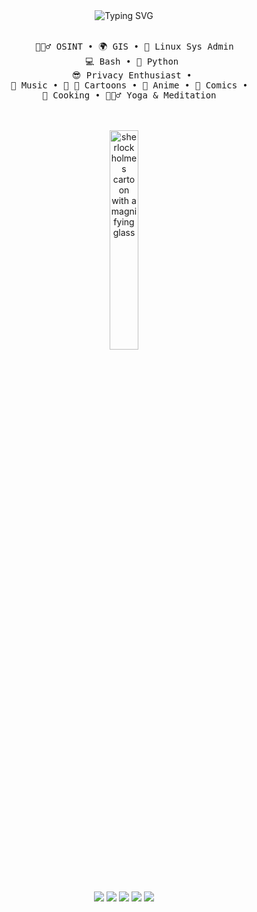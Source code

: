 <div align="center">
<img src="https://readme-typing-svg.demolab.com?font=Fira+Code&pause=1000&color=F70202&width=435&lines=Working+in+the+field+of+cyber+intelligence%2C+my+areas+of+focus+include+Advanced+Persistent+Threats+(APT)+Analysis%2C+Cyber+Geopolitics%2C+Cyber+Threat+Profiling%2C+Dark+Web+Monitoring%2C+Information+Warfare+Strategies%2C+Cyber+Espionage+Tactics%2C+and+Cyber+Risk+Assessment.+My+commitment+lies+in+understanding+and+mitigating+complex+cyber+threats%2C+staying+ahead+in+a+constantly+evolving+security+landscape.+Passionate+about+the+latest+technological+and+security+advancements%2C+I+am+dedicated+to+addressing+the+dynamic+challenges+of+cyber+threats.;%22Searching+for+vulnerabilities+in+machines+is+foolish.+Look+for+vulnerabilities+in+the+deep+desires+of+humans.%22" alt="Typing SVG" /></a>
<br><br>
<pre>
    🕵🏻‍♂️ OSINT • 🌍 GIS • 🐧 Linux Sys Admin
    💻 Bash • 🐍 Python 
    😎 Privacy Enthusiast • 
    🎵 Music • 🐰 🥕 Cartoons • 🥷 Anime • 🦇 Comics •  
    🍔 Cooking • 🧘🏽‍♂️ Yoga & Meditation  
</pre>
<br><br>
<img src="sherlock.gif" alt="sherlock holmes cartoon with a magnifying glass" width="30%" height="30%"/>
<br><br><br>
    

[![](https://img.shields.io/badge/X-000000?style=for-the-badge&logo=x&logoColor=white)](https://x.com/midnit3_Z0mbi3)
[![](https://img.shields.io/badge/Discord-7289DA?style=for-the-badge&logo=discord&logoColor=white)](https://discordapp.com/users/1204982186755752050)
[![](https://img.shields.io/badge/-HackTheBox-%239FEF00?style=for-the-badge&logo=hackthebox&logoColor=white)](https://app.hackthebox.com/profile/1947172)
[![](https://img.shields.io/badge/Wire-B71C1C?style=for-the-badge&logo=wire&logoColor=white)](https://account.wire.com/user-profile/?id=7830b3f6-705d-48ab-9c55-4fe601d35ed0)
[![](https://img.shields.io/badge/ProtonMail-8B89CC?style=for-the-badge&logo=protonmail&logoColor=white)](mailto:midnit3Z0mbi3@proton.me)
</div>
<br><br>
